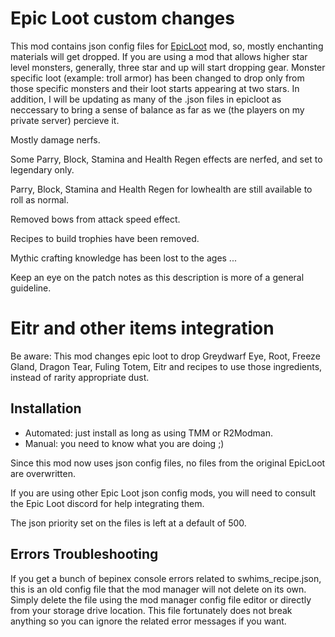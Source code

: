 # Epic Loot custom changes

This mod contains json config files for [EpicLoot](https://valheim.thunderstore.io/package/RandyKnapp/EpicLoot/)
mod, so, mostly enchanting materials will get dropped. If you are using a mod that allows higher star level monsters, generally,
three star and up will start dropping gear. Monster specific loot (example: troll armor) has been changed to drop only from those 
specific monsters and their loot starts appearing at two stars. In addition, I will be updating as many of the .json files in epicloot 
as neccessary to bring a sense of balance as far as we (the players on my private server) percieve it.

Mostly damage nerfs.

Some Parry, Block, Stamina and Health Regen effects are nerfed, and set to legendary only.

Parry, Block, Stamina and Health Regen for lowhealth are still available to roll as normal.

Removed bows from attack speed effect.

Recipes to build trophies have been removed.

Mythic crafting knowledge has been lost to the ages ...

Keep an eye on the patch notes as this description is more of a general guideline.

# Eitr and other items integration

Be aware:
This mod changes epic loot to drop Greydwarf Eye, Root, Freeze Gland, Dragon Tear, Fuling Totem, Eitr and recipes to use those ingredients, instead of rarity appropriate dust.

## Installation

* Automated: just install as long as using TMM or R2Modman.
* Manual: you need to know what you are doing ;)

Since this mod now uses json config files, no files from the original EpicLoot are overwritten.

If you are using other Epic Loot json config mods, you will need to consult the Epic Loot discord for help integrating them.

The json priority set on the files is left at a default of 500.

## Errors Troubleshooting

If you get a bunch of bepinex console errors related to swhims_recipe.json, this is an old config file that the mod manager will not delete on its own.
Simply delete the file using the mod manager config file editor or directly from your storage drive location.
This file fortunately does not break anything so you can ignore the related error messages if you want.